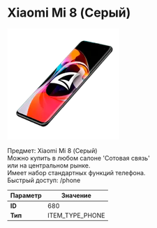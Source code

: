 # Xiaomi Mi 8 (Серый)

![Item Image](../img/680.webp?raw=true)

Предмет: Xiaomi Mi 8 (Серый)<br>Можно купить в любом салоне 'Сотовая связь'<br>или на центральном рынке.<br>Имеет набор стандартных функций телефона.<br>Быстрый доступ: /phone


| Параметр | Значение |
|----------|----------|
| **ID** | 680 |
| **Тип** | ITEM_TYPE_PHONE |

